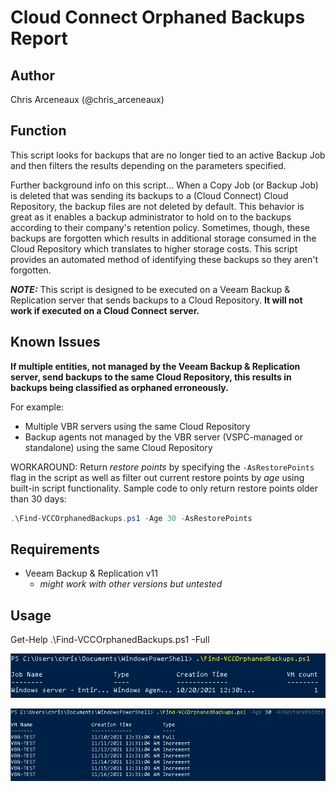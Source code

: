 # Cloud Connect Orphaned Backups Report

## Author

Chris Arceneaux (@chris_arceneaux)

## Function

This script looks for backups that are no longer tied to an active Backup Job and then filters the results depending on the parameters specified.

Further background info on this script... When a Copy Job (or Backup Job) is deleted that was sending its backups to a (Cloud Connect) Cloud Repository, the backup files are not deleted by default. This behavior is great as it enables a backup administrator to hold on to the backups according to their company's retention policy. Sometimes, though, these backups are forgotten which results in additional storage consumed in the Cloud Repository which translates to higher storage costs. This script provides an automated method of identifying these backups so they aren't forgotten.

***NOTE:*** This script is designed to be executed on a Veeam Backup & Replication server that sends backups to a Cloud Repository. **It will not work if executed on a Cloud Connect server.**

## Known Issues

**If multiple entities, not managed by the Veeam Backup & Replication server, send backups to the same Cloud Repository, this results in backups being classified as orphaned erroneously.**

For example:

* Multiple VBR servers using the same Cloud Repository
* Backup agents not managed by the VBR server (VSPC-managed or standalone) using the same Cloud Repository

WORKAROUND: Return *restore points* by specifying the `-AsRestorePoints` flag in the script as well as filter out current restore points by *age* using built-in script functionality. Sample code to only return restore points older than 30 days:

```powershell
.\Find-VCCOrphanedBackups.ps1 -Age 30 -AsRestorePoints
```

## Requirements

* Veeam Backup & Replication v11
  * *might work with other versions but untested*

## Usage

Get-Help .\Find-VCCOrphanedBackups.ps1 -Full

![Sample output](sample-output.png)

![Sample output](sample-output2.png)
